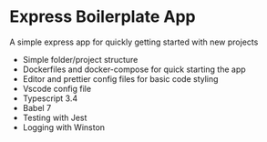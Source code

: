 # Express Boilerplate App

A simple express app for quickly getting started with new projects

-   Simple folder/project structure
-   Dockerfiles and docker-compose for quick starting the app
-   Editor and prettier config files for basic code styling
-   Vscode config file
-   Typescript 3.4
-   Babel 7
-   Testing with Jest
-   Logging with Winston
